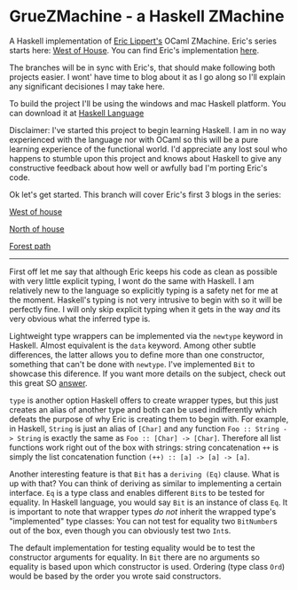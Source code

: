 # GrueZMachine - a Haskell ZMachine
A Haskell implementation of [Eric Lippert's](http://ericlippert.com/) OCaml ZMachine. Eric's series starts here: [West of House](http://ericlippert.com/2016/02/01/west-of-house/). You can find Eric's implementation [here](https://github.com/ericlippert/flathead).

The branches will be in sync with Eric's, that should make following both projects easier. I wont' have time to blog about it as I go along so I'll explain any significant decisiones I may take here.

To build the project I'll be using the windows and mac Haskell platform. You can download it at [Haskell Language](https://www.haskell.org/)

Disclaimer: I've started this project to begin learning Haskell. I am in no way experienced with the language nor with OCaml so this will be a pure learning experience of the functional world. I'd appreciate any lost soul who happens to stumble upon this project and knows about Haskell to give any constructive feedback about how well or awfully bad I'm porting Eric's code.

Ok let's get started. This branch will cover Eric's first 3 blogs in the series:

[West of house](http://ericlippert.com/2016/02/01/west-of-house/)

[North of house](http://ericlippert.com/2016/02/03/north-of-house/)

[Forest path](http://ericlippert.com/2016/02/05/forest_path/)

-----------------------------------------------------

First off let me say that although Eric keeps his code as clean as possible with very little explicit typing, I wont do the same with Haskell. I am relatively new to the language so explicitly typing is a safety net for me at the moment. Haskell's typing is not very intrusive to begin with so it will be perfectly fine. I will only skip explicit typing when it gets in the way *and* its very obvious what the inferred type is.

Lightweight type wrappers can be implemented via the `newtype` keyword in Haskell. Almost equivalent is the `data` keyword. Among other subtle differences, the latter allows you to define more than one constructor, something that can't be done with `newtype`. I've implemented `Bit` to showcase this diference. If you want more details on the subject, check out this great SO [answer](http://stackoverflow.com/a/5889784/767890).

`type` is another option Haskell offers to create wrapper types, but this just creates an alias of another type and both can be used indifferently which defeats the purpose of why Eric is creating them to begin with. For example, in Haskell, `String` is just an alias of `[Char]` and any function `Foo :: String -> String` is exactly the same as `Foo :: [Char] -> [Char]`. Therefore all list functions work right out of the box with strings: string concatenation `++` is simply the list concatenation function `(++) :: [a] -> [a] -> [a]`.

Another interesting feature is that `Bit` has a `deriving (Eq)` clause. What is up with that? You can think of deriving as similar to implementing a certain interface. `Eq` is a type class and enables different `Bit`s to be tested for equality. In Haskell language, you would say `Bit` is an instance of class `Eq`. It is important to note that wrapper types *do not* inherit the wrapped type's "implemented" type classes: You can not test for equality two `BitNumber`s out of the box, even though you can obviously test two `Int`s.

The default implementation for testing equality would be to test the constructor arguments for equality. In `Bit` there are no arguments so equality is based upon which constructor is used. Ordering (type class `Ord`) would be based by the order you wrote said constructors.
